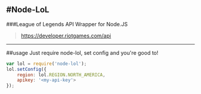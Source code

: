 #Node-LoL
----
###League of Legends API Wrapper for Node.JS
>https://developer.riotgames.com/api

----
##usage
Just require node-lol, set config and you're good to!
```javascript
var lol = require('node-lol');
lol.setConfig({
    region: lol.REGION.NORTH_AMERICA,
    apikey: '<my-api-key'>
});
```